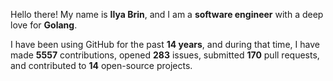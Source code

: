 Hello there! My name is **Ilya Brin**, and I am a **software engineer** with a deep love for **Golang**.

I have been using GitHub for the past **14 years**, and during that time, I have made **5557** contributions, opened **283** issues, submitted **170** pull requests, and contributed to **14** open-source projects.
